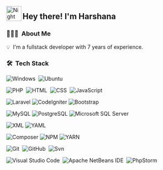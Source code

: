 <!--![Aditya Vikram Singh Banner](https://raw.githubusercontent.com/AVS1508/AVS1508/master/assets/Aditya%20Vikram%20Singh%20Banner.jpg)-->

<img alt="Night Coding" src="./assets/Hand%20Wave.gif" width='40' align="left"/><h2>Hey there! I'm Harshana</h2>

<!-- ## 👋 &nbsp;Hey there! I'm Aditya -->

### 👨🏻‍💻 &nbsp;About Me

💡 &nbsp;I'm a fullstack developer with 7 years of experience.
<!--🎓 &nbsp;I'm currently studying Computer Science and Mathematics at the University of Massachusetts Amherst.\
🌱 &nbsp;I'm on track for learning more about Artificial Intelligence, Systems Design, and Cloud Architecture.\
✍️ &nbsp;In my free time, I pursue Graphic Design and Blog Writing as hobbies/side hustles.\
💬 &nbsp;Feel free to reach out to me for pro bono consulting and volunteering, or just for some interesting discussion.\
✉️ &nbsp;You can shoot me an email at avsingh@umass.edu! I'll try to respond as soon as I can.\
📄 &nbsp;Please have a look at my [Résumé](https://www.adityavsingh.com/resume.html) for more details about me. I'm open to feedback and suggestions! -->


### 🛠 &nbsp;Tech Stack

![Windows](https://img.shields.io/badge/-Windows-05122A?style=flat&logo=Windows&logoColor=#0078D6)&nbsp;
![Ubuntu](https://img.shields.io/badge/-Ubuntu-05122A?style=flat&logo=ubuntu&logoColor=#E95420)&nbsp;

![PHP](https://img.shields.io/badge/-PHP-05122A?style=flat&logo=PHP)&nbsp;
![HTML](https://img.shields.io/badge/-HTML-05122A?style=flat&logo=HTML5)&nbsp;
![CSS](https://img.shields.io/badge/-CSS-05122A?style=flat&logo=CSS3&logoColor=#1572B6)&nbsp;
![JavaScript](https://img.shields.io/badge/-JavaScript-05122A?style=flat&logo=javascript)&nbsp;

![Laravel](https://img.shields.io/badge/-Laravel-05122A?style=flat&logo=laravel&logoColor=##FF2D20)
![CodeIgniter](https://img.shields.io/badge/-CodeIgniter-05122A?style=flat&logo=codeIgniter&logoColor=#EF4223)
![Bootstrap](https://img.shields.io/badge/-Bootstrap-05122A?style=flat&logo=bootstrap&logoColor=563D7C)

![MySQL](https://img.shields.io/badge/-MySQL-05122A?style=flat&logo=mysql&logoColor=##FF2D20)
![PostgreSQL](https://img.shields.io/badge/-PostgreSQL-05122A?style=flat&logo=postgresql&logoColor=##FF2D20)
![Microsoft SQL Server](https://img.shields.io/badge/-Microsoft%20SQL%20Server-05122A?style=flat&logo=microsoftsqlserver&logoColor=FF2D20)

![XML](https://img.shields.io/badge/-MySQL-05122A?style=flat&logo=mysql&logoColor=##FF2D20)
![YAML](https://img.shields.io/badge/-MySQL-05122A?style=flat&logo=mysql&logoColor=##FF2D20)

![Composer](https://img.shields.io/badge/-Composer-05122A?style=flat&logo=laravel&logoColor=#FF2D20)
![NPM](https://img.shields.io/badge/-npm-05122A?style=flat&logo=npm&logoColor=#CB3837)
![YARN](https://img.shields.io/badge/-Yarn-05122A?style=flat&logo=yarn&logoColor=#2C8EBB)

![Git](https://img.shields.io/badge/-Git-05122A?style=flat&logo=git)&nbsp;
![GitHub](https://img.shields.io/badge/-GitHub-05122A?style=flat&logo=github)&nbsp;
![Svn](https://img.shields.io/badge/-Svn-05122A?style=flat&logo=svn)&nbsp;


![Visual Studio Code](https://img.shields.io/badge/-Visual%20Studio%20Code-05122A?style=flat&logo=visual-studio-code&logoColor=007ACC)&nbsp;
![Apache NetBeans IDE](https://img.shields.io/badge/-Apache%20NetBeans%20IDE-05122A?style=flat&logo=apachenetbeanside&logoColor=1B6AC6)&nbsp;
![PhpStorm](https://img.shields.io/badge/-PhpStorm-05122A?style=flat&logo=phpstorm)&nbsp;



<!--
### ⚙️ &nbsp;GitHub Analytics

<p align="center">
<a href="https://github.com/AVS1508">
  <img height="180em" src="https://github-readme-stats-eight-theta.vercel.app/api?username=AVS1508&show_icons=true&theme=algolia&include_all_commits=true&count_private=true"/>
  <img height="180em" src="https://github-readme-stats-eight-theta.vercel.app/api/top-langs/?username=AVS1508&layout=compact&langs_count=8&theme=algolia"/>
</a>
</p>

### 🤝🏻 &nbsp;Connect with Me

<p align="center">
<a href="https://www.adityavsingh.com"><img src="https://img.shields.io/badge/-adityavsingh.com-3423A6?style=flat&logo=Google-Chrome&logoColor=white"/></a>
<a href="https://linkedin.com/in/AVS1508"><img src="https://img.shields.io/badge/-Aditya%20Vikram%20Singh-0077B5?style=flat&logo=Linkedin&logoColor=white"/></a>
<a href="mailto:avsingh@umass.edu"><img src="https://img.shields.io/badge/-avsingh@umass.edu-D14836?style=flat&logo=Gmail&logoColor=white"/></a>
<a href="https://instagram.com/adityavs_"><img src="https://img.shields.io/badge/-@adityavs__-E4405F?style=flat&logo=Instagram&logoColor=white"/></a>
<a href="https://facebook.com/AVS1508"><img src="https://img.shields.io/badge/-@AVS1508-1877F2?style=flat&logo=Facebook&logoColor=white"/></a>
<a href="https://www.pinterest.ca/AVS1508"><img src="https://img.shields.io/badge/-@AVS1508-BD081C?style=flat&logo=Pinterest&logoColor=white"/></a>
<a href="https://www.behance.net/AVS1508"><img src="https://img.shields.io/badge/-@AVS1508-1769FF?style=flat&logo=Behance&logoColor=white"/></a>
</p>  -->
